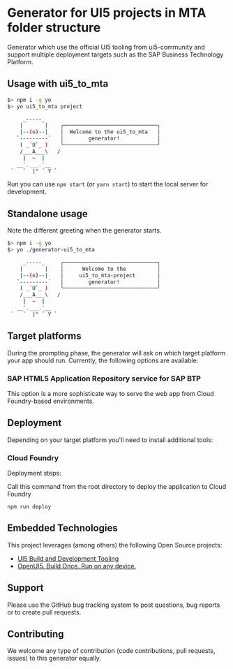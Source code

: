# Generator for UI5 projects in MTA folder structure

Generator which use the official UI5 tooling from ui5-community and support multiple deployment targets such as the SAP Business Technology Platform.

## Usage with ui5_to_mta

```bash
$> npm i -g yo
$> yo ui5_to_mta project

     _-----_
    |       |    ╭──────────────────────────────╮
    |--(o)--|    │  Welcome to the ui5_to_mta   │
   `---------´   │        generator!            │
    ( _´U`_ )    ╰──────────────────────────────╯
    /___A___\   /
     |  ~  |
   __'.___.'__
 ´   `  |° ´ Y `
```

Run you can use `npm start` (or `yarn start`) to start the local server for development.

## Standalone usage

Note the different greeting when the generator starts.

```bash
$> npm i -g yo
$> yo ./generator-ui5_to_mta

     _-----_     ╭──────────────────────────────╮
    |       |    │      Welcome to the          │
    |--(o)--|    │     ui5_to_mta-project       │
   `---------´   │        generator!            │
    ( _´U`_ )    ╰──────────────────────────────╯
    /___A___\   /
     |  ~  |
   __'.___.'__
 ´   `  |° ´ Y `
```

## Target platforms

During the prompting phase, the generator will ask on which target platform your app should run. Currently, the following options are available:

### SAP HTML5 Application Repository service for SAP BTP

This option is a more sophisticate way to serve the web app from Cloud Foundry-based environments. 

## Deployment

Depending on your target platform you'll need to install additional tools:

### Cloud Foundry

Deployment steps:

Call this command from the root directory to deploy the application to Cloud Foundry

```
npm run deploy
```

## Embedded Technologies

This project leverages (among others) the following Open Source projects:

-   [UI5 Build and Development Tooling](https://github.com/SAP/ui5-tooling)
-   [OpenUI5. Build Once. Run on any device.](https://github.com/SAP/openui5)

## Support

Please use the GitHub bug tracking system to post questions, bug reports or to create pull requests.

## Contributing

We welcome any type of contribution (code contributions, pull requests, issues) to this generator equally.